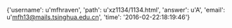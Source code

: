 {'username': u'mfhraven', 'path': u'xz1134/1134.html', 'answer': u'A', 'email': u'mfh13@mails.tsinghua.edu.cn', 'time': '2016-02-22:18:19:46'}